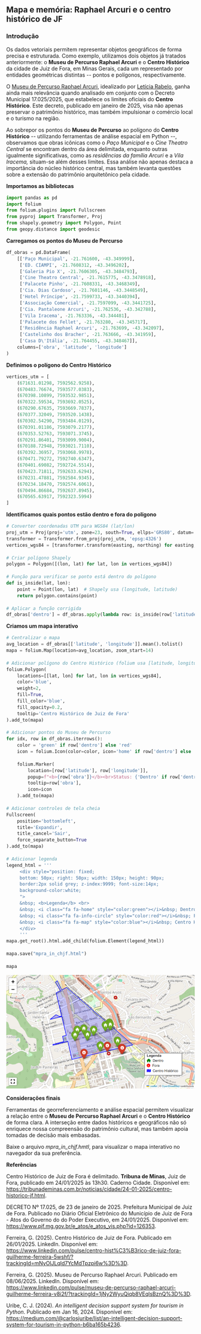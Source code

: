 ## Mapa e memória: Raphael Arcuri e o centro histórico de JF

### Introdução

Os dados vetoriais permitem representar objetos geográficos de forma
precisa e estruturada. Como exemplo, utilizamos dois objetos já tratados
anteriormente: o **Museu de Percurso Raphael Arcuri** e o **Centro
Histórico** da cidade de Juiz de Fora, em Minas Gerais, cada um
representado por entidades geométricas distintas -- pontos e polígonos,
respectivamente.

O [Museu de Percurso Raphael
Arcuri](https://www.instagram.com/museuraphaelarcuri?igsh=MWRjNWV1cnZnczE5aQ==),
idealizado por [Letícia
Rabelo](https://www.instagram.com/leticiarabelo.arq?igsh=dndsYTdsemM4ZWdw),
ganha ainda mais relevância quando analisado em conjunto com o Decreto
Municipal 17.025/2025, que estabelece os limites oficiais do **Centro
Histórico**. Este decreto, publicado em janeiro de 2025, visa não apenas
preservar o patrimônio histórico, mas também impulsionar o comércio
local e o turismo na região.

Ao sobrepor os pontos do **Museu de Percurso** ao polígono do **Centro
Histórico** -- utilizando ferramentas de análise espacial em Python --,
observamos que obras icônicas como o *Paço Municipal* e o *Cine Theatro
Central* se encontram dentro da área delimitada, enquanto outras
igualmente significativas, como as *residências da família Arcuri* e a
*Vila Iracema,* situam-se além desses limites. Essa análise não apenas
destaca a importância do núcleo histórico central, mas também levanta
questões sobre a extensão do patrimônio arquitetônico pela cidade.

**Importamos as bibliotecas**

``` python
import pandas as pd
import folium
from folium.plugins import Fullscreen
from pyproj import Transformer, Proj
from shapely.geometry import Polygon, Point
from geopy.distance import geodesic
```

**Carregamos os pontos do Museu de Percurso**

``` python
df_obras = pd.DataFrame(
    [['Paço Municipal', -21.761600, -43.349999],
     ['ED. CIAMPI', -21.7608312, -43.3496202],
     ['Galeria Pio X', -21.7606305, -43.3484793],
     ['Cine Theatro Central', -21.7615775, -43.3478918],
     ['Palacete Pinho', -21.7608331, -43.3468349],
     ['Cia. Dias Cardoso', -21.7601146, -43.3448549],
     ['Hotel Príncipe', -21.7599733, -43.3440394],
     ['Associação Comercial', -21.7597099, -43.3441725],
     ['Cia. Pantaleone Arcuri', -21.762536, -43.342788],
     ['Vila Iracema', -21.763336, -43.344481],
     ['Palacete dos Fellet', -21.763280, -43.345717],
     ['Residência Raphael Arcuri', -21.763699, -43.342097],
     ['Castelinho dos Bracher', -21.763666, -43.341959],
     ['Casa D\'Itália', -21.764455, -43.348467]],
    columns=['obra', 'latitude', 'longitude']
)
```

**Definimos o polígono do Centro Histórico**

``` python
vertices_utm = [
    (671631.01298, 7592562.9258),  
    (670483.76674, 7593577.0383),  
    (670398.10899, 7593532.9851),  
    (670322.59534, 7593692.0525),  
    (670290.67635, 7593669.7837),  
    (670377.32049, 7593520.1438),  
    (670302.54290, 7593484.0129),  
    (670391.01186, 7593079.2177),  
    (670353.52763, 7593071.3745),  
    (670291.86401, 7593099.9004),  
    (670188.72948, 7593021.7110),  
    (670392.36957, 7593068.9978),  
    (670471.79272, 7592740.6347),  
    (670401.69082, 7592724.5514),  
    (670423.71811, 7592633.6294),  
    (670231.47881, 7592584.9345),  
    (670234.18470, 7592574.6061),  
    (670494.86684, 7592637.8945),  
    (670565.63917, 7592323.5994)
]
```

**Identificamos quais pontos estão dentro e fora do polígono**

``` python
# Converter coordenadas UTM para WGS84 (lat/lon)
proj_utm = Proj(proj='utm', zone=23, south=True, ellps='GRS80', datum='WGS84')
transformer = Transformer.from_proj(proj_utm, 'epsg:4326')
vertices_wgs84 = [transformer.transform(easting, northing) for easting, northing in vertices_utm]

# Criar polígono Shapely 
polygon = Polygon([(lon, lat) for lat, lon in vertices_wgs84])

# Função para verificar se ponto está dentro do polígono
def is_inside(lat, lon):
    point = Point(lon, lat)  # Shapely usa (longitude, latitude)
    return polygon.contains(point)

# Aplicar a função corrigida
df_obras['dentro'] = df_obras.apply(lambda row: is_inside(row['latitude'], row['longitude']), axis=1)
```

**Criamos um mapa interativo**

``` python
# Centralizar o mapa
avg_location = df_obras[['latitude', 'longitude']].mean().tolist()
mapa = folium.Map(location=avg_location, zoom_start=14)

# Adicionar polígono do Centro Histórico (folium usa [latitude, longitude])
folium.Polygon(
    locations=[[lat, lon] for lat, lon in vertices_wgs84],
    color='blue',
    weight=2,
    fill=True,
    fill_color='blue',
    fill_opacity=0.2,
    tooltip='Centro Histórico de Juiz de Fora'
).add_to(mapa)

# Adicionar pontos do Museu de Percurso
for idx, row in df_obras.iterrows():
    color = 'green' if row['dentro'] else 'red'
    icon = folium.Icon(color=color, icon='home' if row['dentro'] else 'info-sign')
    
    folium.Marker(
        location=[row['latitude'], row['longitude']],
        popup=f"<b>{row['obra']}</b><br>Status: {'Dentro' if row['dentro'] else 'Fora'} do Centro Histórico",
        tooltip=row['obra'],
        icon=icon
    ).add_to(mapa)

# Adicionar controles de tela cheia
Fullscreen(
    position='bottomleft',
    title='Expandir',
    title_cancel='Sair',
    force_separate_button=True
).add_to(mapa)

# Adicionar legenda
legend_html = '''
     <div style="position: fixed; 
     bottom: 50px; right: 50px; width: 150px; height: 90px; 
     border:2px solid grey; z-index:9999; font-size:14px;
     background-color:white;
     ">
     &nbsp; <b>Legenda</b> <br>
     &nbsp; <i class="fa fa-home" style="color:green"></i>&nbsp; Dentro <br>
     &nbsp; <i class="fa fa-info-circle" style="color:red"></i>&nbsp; Fora <br>
     &nbsp; <i class="fa fa-map" style="color:blue"></i>&nbsp; Centro Histórico
     </div>
     '''
mapa.get_root().html.add_child(folium.Element(legend_html))

mapa.save("mpra_in_chjf.html")

mapa
```
![](mpra_in_chjf.png)



**Considerações finais**

Ferramentas de georreferenciamento e análise espacial permitem
visualizar a relação entre o **Museu de Percurso Raphael Arcuri** e o
**Centro Histórico** de forma clara. A interseção entre dados históricos
e geográficos não só enriquece nossa compreensão do patrimônio cultural,
mas também apoia tomadas de decisão mais embasadas.

Baixe o arquivo *mpra_in_chjf.hmtl*, para visualizar o mapa interativo no navegador da sua preferência.



**Referências**

Centro Histórico de Juiz de Fora é delimitado. **Tribuna de Minas**,
Juiz de Fora, publicado em 24/01/2025 às 13h30. Caderno Cidade.
Disponível em:
<https://tribunademinas.com.br/noticias/cidade/24-01-2025/centro-historico-jf.html>.

DECRETO Nº 17.025, de 23 de janeiro de 2025. Prefeitura Municipal de
Juiz de Fora. Publicado no Diário Oficial Eletrônico do Município de
Juiz de Fora - Atos do Governo do do Poder Executivo, em 24/01/2025.
Disponível em:
<https://www.pjf.mg.gov.br/e_atos/e_atos_vis.php?id=126353>.

Ferreira, G. (2025). Centro Histórico de Juiz de Fora. Publicado em
26/01/2025. LinkedIn. Disponível em:
<https://www.linkedin.com/pulse/centro-hist%C3%B3rico-de-juiz-fora-guilherme-ferreira-5wshf/?trackingId=mNyOlJLqld7YcMdTpzpi6w%3D%3D>.

Ferreira, G. (2025). Museu de Percurso Raphael Arcuri. Publicado em
08/06/2025. LinkedIn. Disponível em:
<https://www.linkedin.com/pulse/museu-de-percurso-raphael-arcuri-guilherme-ferreira-v8i2f/?trackingId=1jNy2WyuQiqb8VEqlsBznQ%3D%3D>.

Uribe, C. J. (2024). *An intelligent decision support system for tourism
in Python*. Publicado em Jan 16, 2024. Disponível em:
<https://medium.com/@carlosjuribe/list/an-intelligent-decision-support-system-for-tourism-in-python-b6ba165b4236>.
